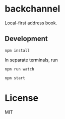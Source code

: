 # backchannel

Local-first address book.

## Development

```
npm install
```

In separate terminals, run 

```
npm run watch
```

```
npm start
```

# License

MIT
